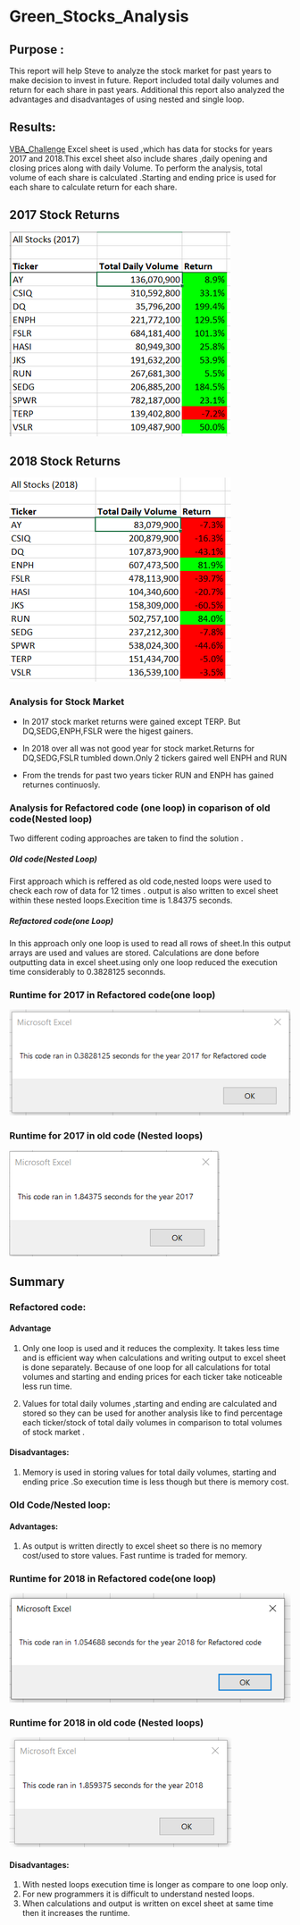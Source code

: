 # Green_Stocks_Analysis

## Purpose :

This report will help Steve to analyze the stock market for past years to make decision to invest in future. Report included total daily volumes and return for each share in past years.
Additional this report also analyzed the advantages and disadvantages of using nested and single loop.

## Results: 
[VBA_Challenge](VBA_Challenge.xlsm)
Excel sheet is used ,which has data for stocks for years  2017 and 2018.This excel sheet also include shares ,daily opening and closing prices along with daily Volume.
To perform the analysis, total volume of each share is calculated .Starting and ending price is used for each share to calculate return for each share.

## 2017 Stock Returns

![2017 Stocks Return](https://github.com/ajinderbains/Green_Stocks_Analysis/blob/master/Resource/Stocks2017.PNG)

## 2018 Stock Returns


![2018 stocks return](https://github.com/ajinderbains/Green_Stocks_Analysis/blob/master/Resource/Stocks2018.PNG)

### Analysis for Stock Market 

-	In 2017 stock market returns were gained except TERP. But DQ,SEDG,ENPH,FSLR were the higest gainers.

- In 2018 over all was not good year for stock market.Returns for DQ,SEDG,FSLR tumbled down.Only 2 tickers gaired well ENPH and RUN

- From the trends for past two years ticker RUN and ENPH has gained returnes continuosly.
 
### Analysis for Refactored code (one loop) in coparison of old code(Nested loop)

 Two different coding approaches are taken to find the solution .
 
 ##### Old code(Nested Loop)
 First approach which is reffered as old code,nested loops were used to check each row of data for 12 times .
 output is also written to excel sheet within these nested loops.Execition time is 1.84375 seconds.
 
 ##### Refactored code(one Loop)
 In this approach only one loop is used to read all rows of sheet.In this output arrays are used and values are stored.
 Calculations are done before outputting data in excel sheet.using only one loop reduced the execution time considerably to 0.3828125 seconnds.
 
 ### Runtime for 2017 in Refactored code(one loop)

 ![chart1](https://github.com/ajinderbains/Green_Stocks_Analysis/blob/master/Resource/VBA_Challenge_2017.png)
 
### Runtime for 2017 in old code (Nested loops)

 ![chart2](https://github.com/ajinderbains/Green_Stocks_Analysis/blob/master/Resource/VBA_oldcode_2017time.png)
  
 
## Summary

### Refactored code:
 #### Advantage
1.	Only one loop is used and it reduces the complexity. It takes less time and is efficient way when calculations and writing output to excel sheet is done separately. Because of one loop for all calculations for total volumes and starting and ending prices for each ticker take noticeable less run time.

2.	Values for total daily volumes ,starting and ending are calculated and  stored so they can be used for another analysis  like to find percentage each ticker/stock of total daily volumes in comparison to total volumes of stock market .

 

#### Disadvantages:
1.	Memory is used in storing  values for total daily volumes, starting and ending price .So execution time  is less though but there is memory cost.

### Old Code/Nested loop:
#### Advantages:
1.	As output is written directly  to excel sheet so there is no memory cost/used to store values. Fast runtime is traded for memory.

### Runtime for 2018 in Refactored code(one loop)

![Chart3](https://github.com/ajinderbains/Green_Stocks_Analysis/blob/master/Resource/VBA_Challenge_2018%20(2).PNG)


### Runtime for 2018 in old code (Nested loops)

 ![chart2](https://github.com/ajinderbains/Green_Stocks_Analysis/blob/master/Resource/VBA_oldcode_2018time.png)
 

#### Disadvantages:
1.	With nested loops execution time is longer as compare to one loop only.
2.	For new programmers it is difficult to understand nested loops.
3.	When calculations and output is written on excel sheet at same time then it increases the runtime.


